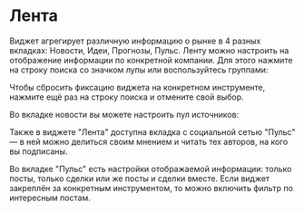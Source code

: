 # Лента 
Виджет агрегирует различную информацию о рынке в 4 разных вкладках: Новости, Идеи, Прогнозы, Пульс. Ленту можно настроить на отображение информации по конкретной компании. Для этого нажмите на строку поиска со значком лупы или воспользуйтесь группами:

Чтобы сбросить фиксацию виджета на конкретном инструменте, нажмите ещё раз на строку поиска и отмените свой выбор. 

Во вкладке новости вы можете настроить пул источников: 

Также в виджете "Лента" доступна вкладка с социальной сетью "Пульс" — в ней можно делиться своим мнением и читать тех авторов, на кого вы подписаны. 

Во вкладке "Пульс" есть настройки отображаемой информации: только посты, только сделки или же посты и сделки вместе. Если виджет закреплён за конкретным инструментом, то можно включить фильтр по интересным постам. 
 
